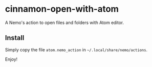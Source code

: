# cinnamon-open-with-atom
A Nemo's action to open files and folders with Atom editor.

## Install
Simply copy the file `atom.nemo_action` in `~/.local/share/nemo/actions`.

Enjoy!
